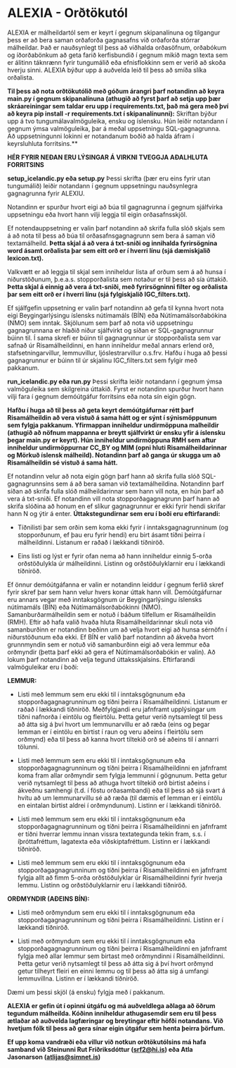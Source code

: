 # ALEXIA - Orðtökutól

ALEXIA er málheildartól sem er keyrt í gegnum skipanalínuna og tilgangur
þess er að bera saman orðaforða gagnasafns við orðaforða stórrar málheildar.
Það er nauðsynlegt til þess að viðhalda orðasöfnum, orðabókum og íðorðabönkum 
að geta farið kerfisbundið í gegnum mikið magn texta sem er álitinn táknrænn 
fyrir tungumálið eða efnisflokkinn sem er verið að skoða hverju sinni. ALEXIA
býður upp á auðvelda leið til þess að smíða slíka orðalista.

**Til þess að nota orðtökutólið með góðum árangri þarf notandinn að keyra main.py
í gegnum skipanalínuna (athugið að fyrst þarf að setja upp þær skráareiningar sem 
taldar eru upp í requirements.txt, það má gera með því að keyra pip install -r 
requirements.txt í skipanalínunni):**
Skriftan býður upp á tvo tungumálavalmöguleika, ensku og íslensku. Hún leiðir
notandann í gegnum ýmsa valmöguleika, þar á meðal uppsetningu SQL-gagnagrunna.
Að uppsetningunni lokinni er notandanum boðið að halda áfram í keyrsluhluta
forritsins.**  

**HÉR FYRIR NEÐAN ERU LÝSINGAR Á VIRKNI TVEGGJA AÐALHLUTA FORRITSINS**

**setup_icelandic.py eða setup.py**
Þessi skrifta (þær eru eins fyrir utan tungumálið) leiðir notandann í gegnum
uppsetningu nauðsynlegra gagnagrunna fyrir ALEXIU. 

Notandinn er spurður hvort eigi að búa til gagnagrunna í gegnum sjálfvirka
uppsetningu eða hvort hann vilji leggja til eigin orðasafnsskjöl. 

Ef notendauppsetning er valin þarf notandinn að skrifa fulla slóð skjals
sem á að nota til þess að búa til orðasafnsgagnagrunn sem bera á saman við
textamálheild. **Þetta skjal á að vera á txt-sniði og innihalda fyrirsögnina
word ásamt orðalista þar sem eitt orð er í hverri línu (sjá dæmiskjalið
lexicon.txt).**

Valkvætt er að leggja til skjal sem inniheldur lista af orðum sem á að hunsa
í niðurstöðunum, þ.e.a.s. stopporðalista sem notaður er til þess að sía úttakið.
**Þetta skjal á einnig að vera á txt-sniði, með fyrirsögninni filter og orðalista
þar sem eitt orð er í hverri línu (sjá fylgiskjalið IGC_filters.txt).** 

Ef sjálfgefin uppsetning er valin þarf notandinn að gefa til kynna hvort nota eigi
Beygingarlýsingu íslensks nútímamáls (BÍN) eða Nútímamálsorðabókina (NMO) sem inntak.
Skjölunum sem þarf að nota við uppsetningu gagnagrunnana er hlaðið niður sjálfvirkt
og síðan er SQL-gagnagrunnur búinn til. Í sama skrefi er búinn til gagnagrunnur úr
stopporðalista sem var safnað úr Risamálheildinni, en hann inniheldur meðal annars
erlend orð, stafsetningarvillur, lemmuvillur, ljóslestrarvillur o.s.frv. Hafðu í 
huga að þessi gagnagrunnur er búinn til úr skjalinu IGC_filters.txt sem fylgir með
pakkanum.

**run_icelandic.py eða run.py**
Þessi skrifta leiðir notandann í gegnum ýmsa valmöguleika sem skilgreina úttakið.
Fyrst er notandinn spurður hvort hann vilji fara í gegnum demóútgáfur forritsins
eða nota sín eigin gögn. 

**Hafðu í huga að til þess að geta keyrt demóútgáfurnar rétt þarf Risamálheildin
að vera vistuð á sama hátt og er sýnt í sýnismöppunum sem fylgja pakkanum. Yfirmappan
inniheldur undirmöppuna malheildir (athugið að nöfnum mappanna er breytt sjálfvirkt 
úr ensku yfir á íslensku þegar main.py er keyrt). Hún inniheldur undirmöppuna RMH
sem aftur inniheldur undirmöppurnar CC_BY og MIM (opni hluti Risamálheildarinnar 
og Mörkuð íslensk málheild). Notandinn þarf að ganga úr skugga um að Risamálheildin
sé vistuð á sama hátt.**

Ef notandinn velur að nota eigin gögn þarf hann að skrifa fulla slóð SQL-gagnagrunnsins
sem á að bera saman við textamálheildina. Notandinn þarf síðan að skrifa fulla slóð
málheildarinnar sem hann vill nota, en hún þarf að vera á txt-sniði. Ef notandinn
vill nota stopporðagagnagrunn þarf hann að skrifa slóðina að honum en ef slíkur 
gagnagrunnur er ekki fyrir hendi skrifar hann N og ýtir á enter. **Úttakstegundirnar
sem eru í boði eru eftirfarandi:** 

- Tíðnilisti þar sem orðin sem koma ekki fyrir í inntaksgagnagrunninum (og stopporðunum,
ef þau eru fyrir hendi) eru birt ásamt tíðni þeirra í málheildinni. Listanum er raðað í 
lækkandi tíðniröð.

- Eins listi og lýst er fyrir ofan nema að hann inniheldur einnig 5-orða orðstöðulykla
úr málheildinni. Listinn og orðstöðulyklarnir eru í lækkandi tíðniröð. 

Ef önnur demóútgáfanna er valin er notandinn leiddur í gegnum ferlið skref fyrir skref
þar sem hann velur hvers konar úttak hann vill. Demóútgáfurnar eru annars vegar með 
inntaksgögnum úr Beygingarlýsingu íslensks nútímamáls (BÍN) eða Nútímamálsorðabókinni (NMO).
Samanburðarmálheildin sem er notuð í báðum tilfellum er Risamálheildin (RMH). Eftir að hafa
valið hvaða hluta Risamálheildarinnar skuli nota við samanburðinn er notandinn beðinn
um að velja hvort eigi að hunsa sérnöfn í niðurstöðunum eða ekki. Ef BÍN er valið þarf
notandinn að ákveða hvort grunnmyndin sem er notuð við samanburðinn eigi að vera lemmur
eða orðmyndir (þetta þarf ekki að gera ef Nútímamálsorðabókin er valin). Að lokum þarf
notandinn að velja tegund úttaksskjalsins. Eftirfarandi valmöguleikar eru í boði:

**LEMMUR:** 
- Listi með lemmum sem eru ekki til í inntaksgögnunum eða stopporðagagnagrunninum og 
tíðni þeirra í Risamálheildinni. Listanum er raðað í lækkandi tíðniröð. Meðfylgjandi 
eru jafnframt upplýsingar um tíðni nafnorða í eintölu og fleirtölu. Þetta getur verið
nytsamlegt til þess að átta sig á því hvort um lemmunarvillu er að ræða (eins og þegar
lemman er í eintölu en birtist í raun og veru aðeins í fleirtölu sem orðmynd) eða til 
þess að kanna hvort tiltekið orð sé aðeins til í annarri tölunni. 

- Listi með lemmum sem eru ekki til í inntaksgögnunum eða stopporðagagnagrunninum og
tíðni þeirra í Risamálheildinni en jafnframt koma fram allar orðmyndir sem fylgja
lemmunni í gögnunum. Þetta getur verið nytsamlegt til þess að athuga hvort tiltekið
orð birtist aðeins í ákveðnu samhengi (t.d. í föstu orðasambandi) eða til þess að sjá
svart á hvítu að um lemmunarvillu sé að ræða (til dæmis ef lemman er í eintölu en 
eintalan birtist aldrei í orðmyndunum). Listinn er í lækkandi tíðniröð. 

- Listi með lemmum sem eru ekki til í inntaksgögnunum eða stopporðagagnagrunninum og
tíðni þeirra í Risamálheildinni en jafnframt er tíðni hverrar lemmu innan vissra
textategunda tekin fram, s.s. í íþróttafréttum, lagatexta eða viðskiptafréttum. 
Listinn er í lækkandi tíðniröð. 

- Listi með lemmum sem eru ekki til í inntaksgögnunum eða stopporðagagnagrunninum og
tíðni þeirra í Risamálheildinni en jafnframt fylgja allt að fimm 5-orða orðstöðulyklar 
úr Risamálheildinni fyrir hverja lemmu. Listinn og orðstöðulyklarnir eru í lækkandi
tíðniröð. 

**ORÐMYNDIR (AÐEINS BÍN):**
- Listi með orðmyndum sem eru ekki til í inntaksgögnunum eða stopporðagagnagrunninum og
tíðni þeirra í Risamálheildinni. Listinn er í lækkandi tíðniröð. 

- Listi með orðmyndum sem eru ekki til í inntaksgögnunum eða stopporðagagnagrunninum og
tíðni þeirra í Risamálheildinni en jafnframt fylgja með allar lemmur sem birtast með 
orðmyndinni í Risamálheildinni. Þetta getur verið nytsamlegt til þess að átta sig á því
hvort orðmynd getur tilheyrt fleiri en einni lemmu og til þess að átta sig á umfangi
lemmuvillna. Listinn er í lækkandi tíðniröð. 

Dæmi um þessi skjöl (á ensku) fylgja með í pakkanum.

**ALEXIA er gefin út í opinni útgáfu og má auðveldlega aðlaga að öðrum tegundum
málheilda. Kóðinn inniheldur athugasemdir sem eru til þess ætlaðar að auðvelda
lagfæringar og breytingar eftir höfði notandans. Við hvetjum fólk til þess að gera
sínar eigin útgáfur sem henta þeirra þörfum.**

__Ef upp koma vandræði eða villur við notkun orðtökutólsins má hafa samband við 
Steinunni Rut Friðriksdóttur (srf2@hi.is) eða Atla Jasonarson (atlijas@simnet.is)__
